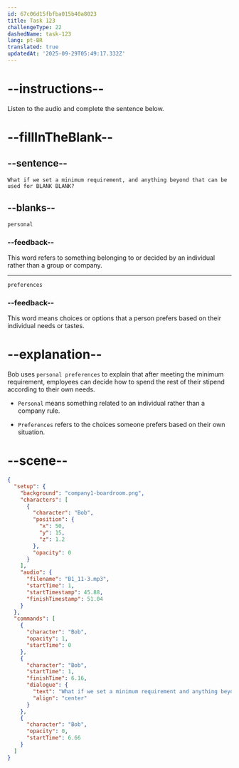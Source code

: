 ```yaml
---
id: 67c06d15fbfba015b40a8023
title: Task 123
challengeType: 22
dashedName: task-123
lang: pt-BR
translated: true
updatedAt: '2025-09-29T05:49:17.332Z'
---
```


<!-- (Audio) Bob: What if we set a minimum requirement, and anything beyond that can be used for personal preferences? -->

# --instructions--

Listen to the audio and complete the sentence below.

# --fillInTheBlank--

## --sentence--

`What if we set a minimum requirement, and anything beyond that can be used for BLANK BLANK?`

## --blanks--

`personal`

### --feedback--

This word refers to something belonging to or decided by an individual rather than a group or company.

---

`preferences`

### --feedback--

This word means choices or options that a person prefers based on their individual needs or tastes.

# --explanation--

Bob uses `personal preferences` to explain that after meeting the minimum requirement, employees can decide how to spend the rest of their stipend according to their own needs.

- `Personal` means something related to an individual rather than a company rule.

- `Preferences` refers to the choices someone prefers based on their own situation.

# --scene--

```json
{
  "setup": {
    "background": "company1-boardroom.png",
    "characters": [
      {
        "character": "Bob",
        "position": {
          "x": 50,
          "y": 15,
          "z": 1.2
        },
        "opacity": 0
      }
    ],
    "audio": {
      "filename": "B1_11-3.mp3",
      "startTime": 1,
      "startTimestamp": 45.88,
      "finishTimestamp": 51.04
    }
  },
  "commands": [
    {
      "character": "Bob",
      "opacity": 1,
      "startTime": 0
    },
    {
      "character": "Bob",
      "startTime": 1,
      "finishTime": 6.16,
      "dialogue": {
        "text": "What if we set a minimum requirement and anything beyond that can be used for personal preferences?",
        "align": "center"
      }
    },
    {
      "character": "Bob",
      "opacity": 0,
      "startTime": 6.66
    }
  ]
}
```
